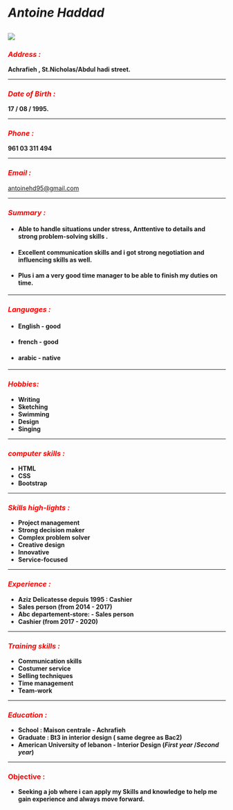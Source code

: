 # ***Antoine Haddad***

![](image.png)
------------------------------------------------------------------------------------------------------


### <span style="color:red"> ***Address :*** </span>
**Achrafieh , St.Nicholas/Abdul hadi street.**

------------------------------------------------------------------------------------------------------

### <span style="color:red">***Date of Birth :*** </span>
**17 / 08 / 1995.**

------------------------------------------------------------------------------------------------------


### <span style="color:red">***Phone :*** </span>
**961 03 311 494**

------------------------------------------------------------------------------------------------------


### <span style="color:red"> ***Email :*** </span>
[antoinehd95@gmail.com](https://www.gmail.com)

-------------------------------------------------------------------------------------------------------

### <span style="color:red"> ***Summary :*** </span>
- #### **Able to handle situations under stress, Anttentive to details and strong problem-solving skills .**
- #### **Excellent communication skills and i got strong negotiation and influencing skills as well.**
- #### **Plus i am a very good time manager to be able to finish my duties on time.**
    
---------------------------------------------------------------------------------------------------------


### <span style="color:red"> ***Languages :*** </span>
- #### **English - good**
- #### **french - good**
- #### **arabic - native**

----------------------------------------------------------------------------------------------------------


### <span style="color:red">***Hobbies:*** </span>
- **Writing**
- **Sketching**
- **Swimming**
- **Design**
- **Singing**

----------------------------------------------------------------------------------------------------------

### <span style="color:red">***computer skills :*** </span>
- **HTML**
- **CSS**
- **Bootstrap**

------------------------------------------------------------------------------------------------------------
    


### <span style="color:red">***Skills high-lights :*** </span>  
- **Project management**
- **Strong decision maker**
- **Complex problem solver**
- **Creative design**
- **Innovative**
- **Service-focused**
    
--------------------------------------------------------------------------------------------------------------


### <span style="color:red"> ***Experience :*** </span>
- **Aziz Delicatesse depuis 1995 : Cashier**
- **Sales person (from 2014 - 2017)**
- **Abc departement-store: - Sales person**
- **Cashier (from 2017 - 2020)**

--------------------------------------------------------------------------------------------------------------

### <span style="color:red"> ***Training skills :*** </span>
- **Communication skills**
- **Costumer service**
- **Selling techniques**       
- **Time management**
- **Team-work**

--------------------------------------------------------------------------------------------------------------


### <span style="color:red">***Education :*** </span>
- **School : Maison centrale - Achrafieh** 
- **Graduate : Bt3 in interior design ( same degree as Bac2)**
- **American University of lebanon - Interior Design  (_First year_ /_Second year_)**
                                                      
  
---------------------------------------------------------------------------------------------------------------
  
  
### <span style="color:red">**Objective :** </span>
- **Seeking a job where i can apply my Skills and knowledge to help me gain experience and always move forward.**
